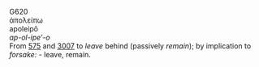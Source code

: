 <body>
  <p>G620<br>  ἀπολείπω  <br> apoleipō  <br><i>ap-ol-ipe‘-o </i><br>From <a href="g0575.htm">575</a> and <a href="g3007.htm">3007</a>  to <i>leave</i> behind (passively <i>remain</i>); by implication to <i>forsake:</i> - leave, remain.<br></p>
 </body>